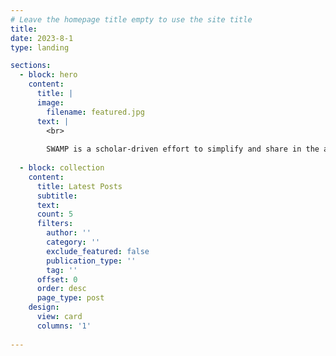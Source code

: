 ```yaml
---
# Leave the homepage title empty to use the site title
title:
date: 2023-8-1
type: landing

sections:
  - block: hero
    content:
      title: |
      image:
        filename: featured.jpg
      text: |
        <br>
        
        SWAMP is a scholar-driven effort to simplify and share in the analysis of spatial data in the social sciences. Click on the the archive link to explore submitted data.
  
  - block: collection
    content:
      title: Latest Posts
      subtitle:
      text:
      count: 5
      filters:
        author: ''
        category: ''
        exclude_featured: false
        publication_type: ''
        tag: ''
      offset: 0
      order: desc
      page_type: post
    design:
      view: card
      columns: '1'
  
---		
```

